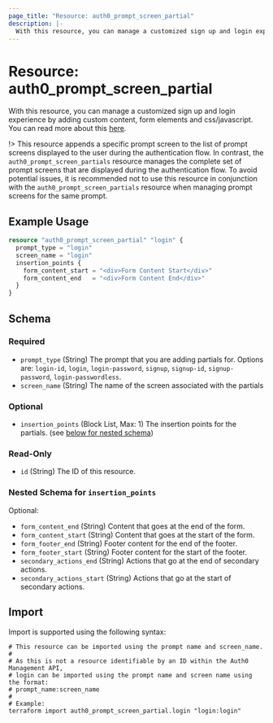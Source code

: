 ```yaml
---
page_title: "Resource: auth0_prompt_screen_partial"
description: |-
  With this resource, you can manage a customized sign up and login experience by adding custom content, form elements and css/javascript. You can read more about this here https://auth0.com/docs/customize/universal-login-pages/customize-signup-and-login-prompts.
---
```


# Resource: auth0_prompt_screen_partial

With this resource, you can manage a customized sign up and login experience by adding custom content, form elements and css/javascript. You can read more about this [here](https://auth0.com/docs/customize/universal-login-pages/customize-signup-and-login-prompts).

!> This resource appends a specific prompt screen to the list of prompt screens displayed to the user during the authentication flow.
 In contrast, the `auth0_prompt_screen_partials` resource manages the complete set of prompt screens that are displayed during the
 authentication flow. To avoid potential issues, it is recommended not to use this resource in conjunction with the
 `auth0_prompt_screen_partials` resource when managing prompt screens for the same prompt.

## Example Usage

```terraform
resource "auth0_prompt_screen_partial" "login" {
  prompt_type = "login"
  screen_name = "login"
  insertion_points {
    form_content_start = "<div>Form Content Start</div>"
    form_content_end   = "<div>Form Content End</div>"
  }
}
```

<!-- schema generated by tfplugindocs -->
## Schema

### Required

- `prompt_type` (String) The prompt that you are adding partials for. Options are: `login-id`, `login`, `login-password`, `signup`, `signup-id`, `signup-password`, `login-passwordless`.
- `screen_name` (String) The name of the screen associated with the partials

### Optional

- `insertion_points` (Block List, Max: 1) The insertion points for the partials. (see [below for nested schema](#nestedblock--insertion_points))

### Read-Only

- `id` (String) The ID of this resource.

<a id="nestedblock--insertion_points"></a>
### Nested Schema for `insertion_points`

Optional:

- `form_content_end` (String) Content that goes at the end of the form.
- `form_content_start` (String) Content that goes at the start of the form.
- `form_footer_end` (String) Footer content for the end of the footer.
- `form_footer_start` (String) Footer content for the start of the footer.
- `secondary_actions_end` (String) Actions that go at the end of secondary actions.
- `secondary_actions_start` (String) Actions that go at the start of secondary actions.

## Import

Import is supported using the following syntax:

```shell
# This resource can be imported using the prompt name and screen_name.
#
# As this is not a resource identifiable by an ID within the Auth0 Management API,
# login can be imported using the prompt name and screen name using the format:
# prompt_name:screen_name
#
# Example:
terraform import auth0_prompt_screen_partial.login "login:login"
```
